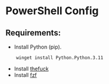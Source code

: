 # PowerShell Config

## Requirements:

* Install Python (pip).
```code
    winget install Python.Python.3.11
```
* Install [thefuck](https://github.com/nvbn/thefuck#installation)
* Install [fzf](https://github.com/junegunn/fzf#windows)

